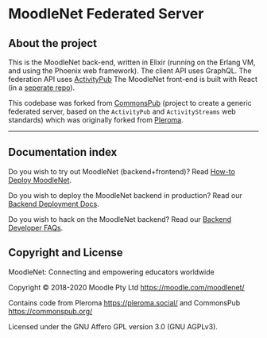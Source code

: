 # MoodleNet Federated Server 

## About the project

This is the MoodleNet back-end, written in Elixir (running on the Erlang VM, and using the Phoenix web framework). The client API uses GraphQL. The federation API uses [ActivityPub](http://activitypub.rocks/) The MoodleNet front-end is built with React (in a [seperate repo](https://gitlab.com/moodlenet/clients/react)).

This codebase was forked from [CommonsPub](http://commonspub.org/) (project to create a generic federated server, based on the `ActivityPub` and `ActivityStreams` web standards) which was originally forked from [Pleroma](https://git.pleroma.social/pleroma/pleroma). 

---

## Documentation index

Do you wish to try out MoodleNet (backend+frontend)? Read [How-to Deploy MoodleNet](https://gitlab.com/moodlenet/clients/react/blob/develop/README.md#deploying-moodlenet).

Do you wish to deploy the MoodleNet backend in production? Read our [Backend Deployment Docs](https://gitlab.com/moodlenet/servers/federated/blob/develop/DEPLOY.md).

Do you wish to hack on the MoodleNet backend? Read our [Backend Developer FAQs](https://gitlab.com/moodlenet/servers/federated/blob/develop/HACKING.md).

## Copyright and License

MoodleNet: Connecting and empowering educators worldwide

Copyright © 2018-2020 Moodle Pty Ltd <https://moodle.com/moodlenet/>

Contains code from Pleroma <https://pleroma.social/> and CommonsPub <https://commonspub.org/>

Licensed under the GNU Affero GPL version 3.0 (GNU AGPLv3).
